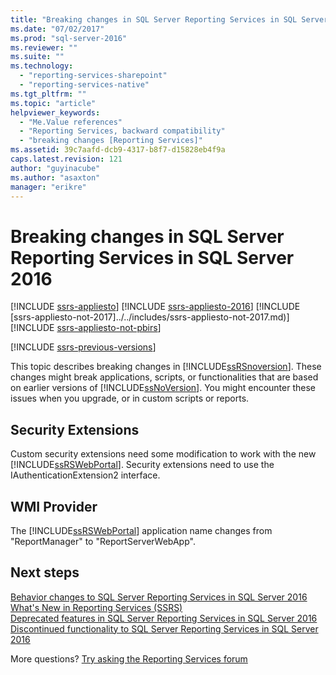 ```yaml
---
title: "Breaking changes in SQL Server Reporting Services in SQL Server 2016 | Microsoft Docs"
ms.date: "07/02/2017"
ms.prod: "sql-server-2016"
ms.reviewer: ""
ms.suite: ""
ms.technology: 
  - "reporting-services-sharepoint"
  - "reporting-services-native"
ms.tgt_pltfrm: ""
ms.topic: "article"
helpviewer_keywords: 
  - "Me.Value references"
  - "Reporting Services, backward compatibility"
  - "breaking changes [Reporting Services]"
ms.assetid: 39c7aafd-dcb9-4317-b8f7-d15828eb4f9a
caps.latest.revision: 121
author: "guyinacube"
ms.author: "asaxton"
manager: "erikre"
---
```


# Breaking changes in SQL Server Reporting Services in SQL Server 2016

[!INCLUDE [ssrs-appliesto](../../includes/ssrs-appliesto.md)] [!INCLUDE [ssrs-appliesto-2016](../../includes/ssrs-appliesto-2016.md)] [!INCLUDE [ssrs-appliesto-not-2017]../../includes/ssrs-appliesto-not-2017.md)] [!INCLUDE [ssrs-appliesto-not-pbirs](../../includes/ssrs-appliesto-not-pbirs.md)]

[!INCLUDE [ssrs-previous-versions](../../includes/ssrs-previous-versions.md)]

This topic describes breaking changes in [!INCLUDE[ssRSnoversion](../includes/ssrsnoversion-md.md)]. These changes might break applications, scripts, or functionalities that are based on earlier versions of [!INCLUDE[ssNoVersion](../includes/ssnoversion-md.md)]. You might encounter these issues when you upgrade, or in custom scripts or reports.

## Security Extensions

Custom security extensions need some modification to work with the new [!INCLUDE[ssRSWebPortal](../includes/ssrswebportal.md)]. Security extensions need to use the IAuthenticationExtension2 interface.

## WMI Provider

The [!INCLUDE[ssRSWebPortal](../includes/ssrswebportal.md)] application name changes from "ReportManager" to "ReportServerWebApp".

## Next steps

[Behavior changes to SQL Server Reporting Services in SQL Server 2016](../reporting-services/behavior-changes-to-sql-server-reporting-services-in-sql-server-2016.md)  
[What's New in Reporting Services (SSRS)](../reporting-services/what-s-new-in-sql-server-reporting-services-ssrs.md)   
[Deprecated features in SQL Server Reporting Services in SQL Server 2016](../reporting-services/deprecated-features-in-sql-server-reporting-services-ssrs.md)    
[Discontinued functionality to SQL Server Reporting Services in SQL Server 2016](../reporting-services/discontinued-functionality-to-sql-server-reporting-services-in-sql-server.md)  

More questions? [Try asking the Reporting Services forum](http://go.microsoft.com/fwlink/?LinkId=620231)